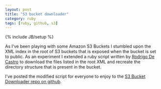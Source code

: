 ```yaml
---
layout: post
title: "S3 bucket downloader"
category: ruby
tags: [ruby, github, s3]
---
```

{% include JB/setup %}

As I've been playing with some Amazon S3 Buckets I stumbled upon the XML index in the root of S3 buckets that is exposed when the bucket is set to public. As an experiment I extended a ruby script written by [Rodrigo De Castro](http://blog.sacaluta.com/2011/08/s3-file-bucket-downloader-in-ruby.html) to download the files listed in the root XML and recreate the directory structure that is present in the bucket. 

I've posted the modified script for everyone to enjoy to the [S3 Bucket Downloader repo on github](https://github.com/peterpeerdeman/s3-bucket-downloader/blob/master/README.md).
